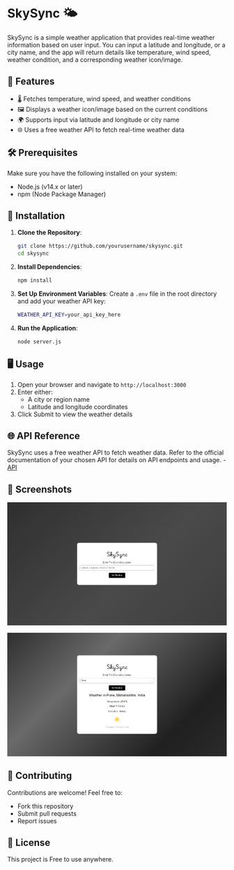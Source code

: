# SkySync 🌤️

SkySync is a simple weather application that provides real-time weather information based on user input. You can input a latitude and longitude, or a city name, and the app will return details like temperature, wind speed, weather condition, and a corresponding weather icon/image.

## 🌈 Features

- 🌡️ Fetches temperature, wind speed, and weather conditions
- 🖼️ Displays a weather icon/image based on the current conditions
- 🌍 Supports input via latitude and longitude or city name
- 🌐 Uses a free weather API to fetch real-time weather data

## 🛠️ Prerequisites

Make sure you have the following installed on your system:

- Node.js (v14.x or later)
- npm (Node Package Manager)

## 🚀 Installation

1. **Clone the Repository**:
   ```bash
   git clone https://github.com/yourusername/skysync.git
   cd skysync
   ```

2. **Install Dependencies**:
   ```bash
   npm install
   ```

3. **Set Up Environment Variables**:
   Create a `.env` file in the root directory and add your weather API key:
   ```bash
   WEATHER_API_KEY=your_api_key_here
   ```

4. **Run the Application**:
   ```bash
   node server.js
   ```

## 🖥️ Usage

1. Open your browser and navigate to `http://localhost:3000`
2. Enter either:
   - A city or region name
   - Latitude and longitude coordinates
3. Click Submit to view the weather details

## 🌐 API Reference

SkySync uses a free weather API to fetch weather data. Refer to the official documentation of your chosen API for details on API endpoints and usage. - <a href="https://www.weatherapi.com/">API</a>

## 📸 Screenshots

![alt text](https://github.com/CARBON03/SkySync/blob/main/Screenshots/Screenshot%201.png?raw=true)

![alt text](https://github.com/CARBON03/SkySync/blob/main/Screenshots/Screenshot%202.png?raw=true)

## 🤝 Contributing

Contributions are welcome! Feel free to:
- Fork this repository
- Submit pull requests
- Report issues

## 📄 License

This project is Free to use anywhere.
